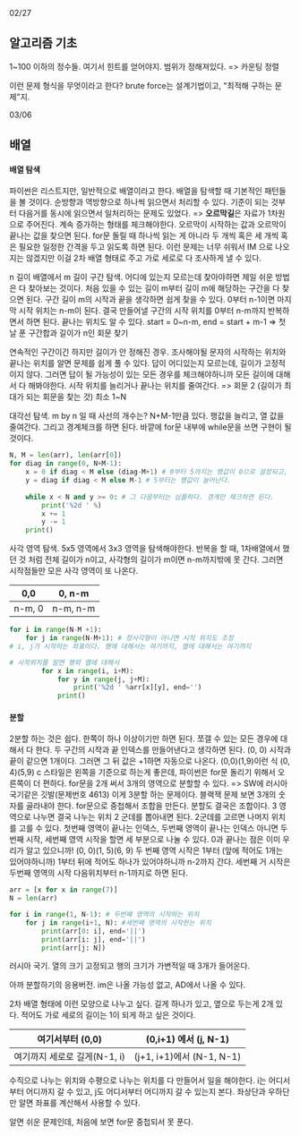 02/27

## 알고리즘 기초

1~100 이하의 정수들. 여기서 힌트를 얻어야지. 범위가 정해져있다. => 카운팅 정렬

이런 문제 형식을 무엇이라고 한다? brute force는 설계기법이고, "최적해 구하는 문제"지.



03/06

## 배열

#### 배열 탐색

파이썬은 리스트지만, 일반적으로 배열이라고 한다. 배열을 탐색할 때 기본적인 패턴들을 볼 것이다. 순방향과 역방향으로 하나씩 읽으면서 처리할 수 있다. 기준이 되는 것부터 다음거를 동시에 읽으면서 일처리하는 문제도 있었다. => **오르막길**은 자료가 1차원으로 주어진다. 계속 증가하는 형태를 체크해야한다. 오르막이 시작하는 값과 오르막이 끝나는 값을 찾으면 된다. for문 돌릴 때 하나씩 읽는 게 아니라 두 개씩 혹은 세 개씩 혹은 필요한 일정한 간격을 두고 읽도록 하면 된다. 이런 문제는 너무 쉬워서 IM 으로 나오지는 않겠지만 이걸 2차 배열 형태로 주고 가로 세로로 다 조사하게 낼 수 있다.

n 길이 배열에서 m 길이 구간 탐색. 어디에 있는지 모르는데 찾아야하면 제일 쉬운 방법은 다 찾아보는 것이다. 처음 있을 수 있는 길이 m부터 길이 m에 해당하는 구간을 다 찾으면 된다. 구간 길이 m의 시작과 끝을 생각하면 쉽게 찾을 수 있다. 0부터 n-1이면 마지막 시작 위치는 n-m이 된다. 결국 만들어낼 구간의 시작 위치를 0부터 n-m까지 반복하면서 하면 된다. 끝나는 위치도 알 수 있다. start = 0~n-m, end = start + m-1  => 첫 날 푼 구간합과 길이가 n인 회문 찾기

연속적인 구간이긴 하지만 길이가 안 정해진 경우. 조사해야될 문자의 시작하는 위치와 끝나는 위치를 알면 문제를 쉽게 풀 수 있다. 답이 어디있는지 모르는데, 길이가 고정적이지 않다. 그러면 답이 될 가능성이 있는 모든 경우를 체크해야하니까 모든 길이에 대해서 다 해봐야한다. 시작 위치를 늘리거나 끝나는 위치를 줄여간다. => 회문 2 (길이가 최대가 되는 회문을 찾는 것) 최소 1~N

대각선 탐색. m by n 일 때 사선의 개수는? N+M-1만큼 있다. 행값을 늘리고, 열 값을 줄여간다. 그리고 경계체크를 하면 된다. 바깥에 for문 내부에 while문을 쓰면 구현이 될 것이다. 

```python
N, M = len(arr), len(arr[0])
for diag in range(0, N+M-1):
    x = 0 if diag < M else (diag-M+1) # 0부터 5까지는 행값이 0으로 설정되고, 열 값은 늘어난다.
    y = diag if diag < M else M-1 # 5부터는 행값이 늘어난다.
    
    while x < N and y >= 0: # 그 다음부터는 심플하다. 경계만 체크하면 된다.
        print('%2d ' %)
        x += 1
        y -= 1
    print()
```

사각 영역 탐색. 5x5 영역에서 3x3 영역을 탐색해야한다. 반복을 할 때, 1차배열에서 했던 것 처럼 전체 길이가 n이고, 사각형의 길이가 m이면 n-m까지밖에 못 간다. 그러면 시작점들만 모은 사각 영역이 또 나온다. 

| 0,0    | 0, n-m   |
| ------ | -------- |
| n-m, 0 | n-m, n-m |

```python
for i in range(N-M +1):
    for j in range(N-M+1): # 정사각형이 아니면 시작 위치도 조정
# i, j가 시작하는 좌표이다. 행에 대해서는 여기까지, 열에 대해서는 여기까지

# 시작위치를 알면 행와 열에 대해서
		for x in range(i, i+M):
        	for y in range(j, j+M):
                print('%2d ' %arr[x][y], end='')
            print()
```



#### 분할

2분할 하는 것은 쉽다. 한쪽이 하나 이상이기만 하면 된다. 쪼갤 수 있는 모든 경우에 대해서 다 한다. 두 구간의 시작과 끝 인덱스를 만들어낸다고 생각하면 된다. (0, 0) 시작과 끝이 같으면 1개이다. 그러면 그 뒤 값은 +1하면 자동으로 나온다. (0,0)(1,9)이런 식 (0, 4)(5,9) c 스타일은 왼쪽을 기준으로 하는게 좋은데, 파이썬은 for문 돌리기 위해서 오른쪽이 더 편하다. for문을 2개 써서 3개의 영역으로 분할할 수 있다. => SW에 러시아 국기같은 깃발(문제번호 4613) 이게 3분할 하는 문제이다. 블랙잭 문제 보면 3개의 숫자를 골라내야 한다. for문으로 중첩해서 조합을 만든다. 분할도 결국은 조합이다. 3 영역으로 나누면 결국 나누는 위치 2 군데를 뽑아내면 된다. 2군데를 고르면 나머지 위치를 고를 수 있다. 첫번째 영역이 끝나는 인덱스, 두번째 영역이 끝나는 인덱스 아니면 두번째 시작, 세번째 영역 시작을 할면 세 부분으로 나눌 수 있다. 0과 끝나는 점은 이미 우리가 알고 있으니까! (0, 0)(1, 5)(6, 9) 두 번째 영역 시작은 1부터 (앞에 적어도 1개는 있어야하니까) 1부터 뒤에 적어도 하나가 있어야하니까 n-2까지 간다. 세번째 거 시작은 두번째 영역의 시작 다음위치부터 n-1까지로 하면 된다. 

```python
arr = [x for x in range(7)]
N = len(arr)

for i in range(1, N-1): # 두번째 영역의 시작하는 위치
    for j in range(i+1, N): #세번째 영역의 시작한는 위치
        print(arr[0: i], end='||')
        print(arr[i: j], end='||')
        print(arr[j: N])
```

러시아 국기. 열의 크기 고정되고 행의 크기가 가변적일 때 3개가 들어온다. 



아까 분할하기의 응용버전. im은 나올 가능성 없고, AD에서 나올 수 있다.

2차 배열 형태에 이런 모양으로 나누고 싶다. 길게 하나가 있고, 옆으로 두는게 2개 있다. 적어도 가로 세로의 길이는 1이 되게 하고 싶은 것이다.

| 여기서부터 (0,0)             | (0,i+1) 에서 (j, N-1)     |
| ---------------------------- | ------------------------- |
| 여기까지 세로로 길게(N-1, i) | (j+1, i+1)에서 (N-1, N-1) |

수직으로 나누는 위치와 수평으로 나누는 위치를 다 만들어서 일을 해야한다. i는 어디서부터 어디까지 갈 수 있고, j도 어디서부터 어디까지 갈 수 있는지 본다. 좌상단과 우하단만 알면 좌표를 계산해서 사용할 수 있다. 

알면 쉬운 문제인데, 처음에 보면 for문 중첩되서 못 푼다.